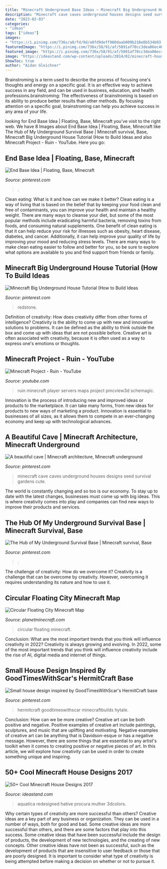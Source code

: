 ```yaml
---
title: "Minecraft Underground Base Ideas ~ Minecraft Big Underground House Tutorial (how To Build Ideas"
description: "Minecraft cave caves underground houses designs seed survival gardens cute"
date: "2023-02-03"
categories:
- "ideas"
tags: ["ideas"]
images:
- "https://i.pinimg.com/736x/a0/fd/9d/a0fd9deff960daab009b218e8b534b93.jpg"
featuredImage: "https://i.pinimg.com/736x/58/91/af/5891af70cc3dea06ec40713c93f96bea.jpg"
featured_image: "https://i.pinimg.com/736x/58/91/af/5891af70cc3dea06ec40713c93f96bea.jpg"
image: "https://ideastand.com/wp-content/uploads/2014/02/minecraft-houses/minecraft-aquatica-hotel-43.jpg"
ShowToc: true
author: "Aidan Gleichner"
---
```



Brainstroming is a term used to describe the process of focusing one's thoughts and energy on a specific goal. It is an effective way to achieve success in any field, and can be used in business, education, and health professions.brainstroming: The effectiveness of brainstroming is based on its ability to produce better results than other methods. By focusing attention on a specific goal, brainstroming can help you achieve success in any area of your life.

	

		
looking for End Base Idea | Floating, Base, Minecraft you've visit to the right web. We have 8 Images about End Base Idea | Floating, Base, Minecraft like The Hub of My Underground Survival Base | Minecraft survival, Base, Minecraft Big Underground House Tutorial (How to Build Ideas and also Minecraft Project - Ruin - YouTube. Here you go:
		
    
## End Base Idea | Floating, Base, Minecraft

<img loading=lazy src="https://i.pinimg.com/736x/52/40/33/52403370e1c372ba7193c73daa25b13a.jpg" onerror="this.onerror=null;this.src='https://tse1.mm.bing.net/th?id=OIP.anqvM-e9Uy_KUeyrgX8iLQAAAA&amp;pid=15.1';" alt="End Base Idea | Floating, Base, Minecraft">

_Source: pinterest.com_

>. 

	

Clean eating: What is it and how can we make it better?
Clean eating is a way of living that is based on the belief that by keeping your food clean and free of contaminants, you can improve your health and maintain a healthy weight. There are many ways to cleanse your diet, but some of the most popular methods include eradicating harmful bacteria, removing toxins from foods, and consuming natural supplements.
One benefit of clean eating is that it can help reduce your risk for illnesses such as obesity, heart disease, diabetes, and cancer. Additionally, it can help improve your quality of life by improving your mood and reducing stress levels. There are many ways to make clean eating easier to follow and better for you, so be sure to explore what options are available to you and find support from friends or family.

    
## Minecraft Big Underground House Tutorial (How To Build Ideas

<img loading=lazy src="https://i.pinimg.com/736x/58/91/af/5891af70cc3dea06ec40713c93f96bea.jpg" onerror="this.onerror=null;this.src='https://tse4.mm.bing.net/th?id=OIP.dbq-K0rBSlJpeLeh26yhsQHaEK&amp;pid=15.1';" alt="Minecraft Big Underground House Tutorial (How to Build Ideas">

_Source: pinterest.com_

>redstone. 

	

Definition of creativity: How does creativity differ from other forms of intelligence?
Creativity is the ability to come up with new and innovative solutions to problems. It can be defined as the ability to think outside the box and come up with ideas that are not possible before. Creative art is often associated with creativity, because it is often used as a way to express one's emotions or thoughts.

    
## Minecraft Project - Ruin - YouTube

<img loading=lazy src="http://i.ytimg.com/vi/Yffhb6xpP1s/hqdefault.jpg" onerror="this.onerror=null;this.src='https://tse4.mm.bing.net/th?id=OIP.71v93vv5vavAg8XAuk16pQHaFj&amp;pid=15.1';" alt="Minecraft Project - Ruin - YouTube">

_Source: youtube.com_

>ruin minecraft player servers maps project pmcview3d schemagic. 

	

Innovation is the process of introducing new and improved ideas or products to the marketplace. It can take many forms, from new ideas for products to new ways of marketing a product. Innovation is essential to businesses of all sizes, as it allows them to compete in an ever-changing economy and keep up with technological advances.

    
## A Beautiful Cave | Minecraft Architecture, Minecraft Underground

<img loading=lazy src="https://i.pinimg.com/736x/c6/b3/5d/c6b35ddadb27a6fba399ecf110a3bffa--beautiful-gardens-a-beautiful.jpg" onerror="this.onerror=null;this.src='https://tse4.mm.bing.net/th?id=OIP.no_0w6iBD_7PBk8VvxbCjgHaD7&amp;pid=15.1';" alt="A beautiful cave | Minecraft architecture, Minecraft underground">

_Source: pinterest.com_

>minecraft cave caves underground houses designs seed survival gardens cute. 

	

The world is constantly changing and so too is our economy. To stay up to date with the latest changes, businesses must come up with big ideas. This is where creativity comes into play and companies can find new ways to improve their products and services.

    
## The Hub Of My Underground Survival Base | Minecraft Survival, Base

<img loading=lazy src="https://i.pinimg.com/736x/a0/fd/9d/a0fd9deff960daab009b218e8b534b93.jpg" onerror="this.onerror=null;this.src='https://tse4.mm.bing.net/th?id=OIP.ETU_dsWdADkZM7HiXCgs1QHaEK&amp;pid=15.1';" alt="The Hub of My Underground Survival Base | Minecraft survival, Base">

_Source: pinterest.com_

>. 

	

The challenge of creativity: How do we overcome it?
Creativity is a challenge that can be overcome by creativity. However, overcoming it requires understanding its nature and how to use it.

    
## Circular Floating City Minecraft Map

<img loading=lazy src="https://static.planetminecraft.com/files/resource_media/screenshot/1225/1340159967508_2637577.jpg" onerror="this.onerror=null;this.src='https://tse3.mm.bing.net/th?id=OIP.wMFsO_duzfX5HMPHd2NCRQHaEo&amp;pid=15.1';" alt="Circular Floating City Minecraft Map">

_Source: planetminecraft.com_

>circular floating minecraft. 

	

Conclusion: What are the most important trends that you think will influence creativity in 2022?
Creativity is always growing and evolving. In 2022, some of the most important trends that you think will influence creativity include the rise of AI, digital media and internet of things.

    
## Small House Design Inspired By GoodTimesWithScar&#039;s HermitCraft Base

<img loading=lazy src="https://i.pinimg.com/736x/6a/ec/0f/6aec0fdc9da05658255449ecfd8f7943.jpg" onerror="this.onerror=null;this.src='https://tse2.mm.bing.net/th?id=OIP.EhZVCjLSo882mO3ke0yzoAHaG4&amp;pid=15.1';" alt="Small house design inspired by GoodTimesWithScar&#039;s HermitCraft base">

_Source: pinterest.com_

>hermitcraft goodtimeswithscar minecraftbuilds hytale. 

	

Conclusion: How can we be more creative?
Creative art can be both positive and negative. Positive examples of creative art include paintings, sculptures, and music that are uplifting and motivating. Negative examples of creative art can be anything that is Davidson-esque or has a negative message. However, there are some things that are essential to any artist's toolkit when it comes to creating positive or negative pieces of art. In this article, we will explore how creativity can be used in order to create something unique and inspiring.

    
## 50+ Cool Minecraft House Designs 2017

<img loading=lazy src="https://ideastand.com/wp-content/uploads/2014/02/minecraft-houses/minecraft-aquatica-hotel-43.jpg" onerror="this.onerror=null;this.src='https://tse4.mm.bing.net/th?id=OIP.MfY2se3GDoY0RYCeSse6PwHaEL&amp;pid=15.1';" alt="50+ Cool Minecraft House Designs 2017">

_Source: ideastand.com_

>aquatica redesigned hative procura mulher 3dcolors. 

	

Why certain types of creativity are more successful than others?
Creative ideas are a key part of any business or organization. They can be used in a number of ways, both for good and bad. Some creative ideas are more successful than others, and there are some factors that play into this success.
Some creative ideas that have been successful include the design of products, the development of new technologies, and the creating of new concepts. Other creative ideas have not been as successful, such as the development of products that are insensitive to user feedback or those that are poorly designed. It is important to consider what type of creativity is being attempted before making a decision on whether or not to pursue it.

